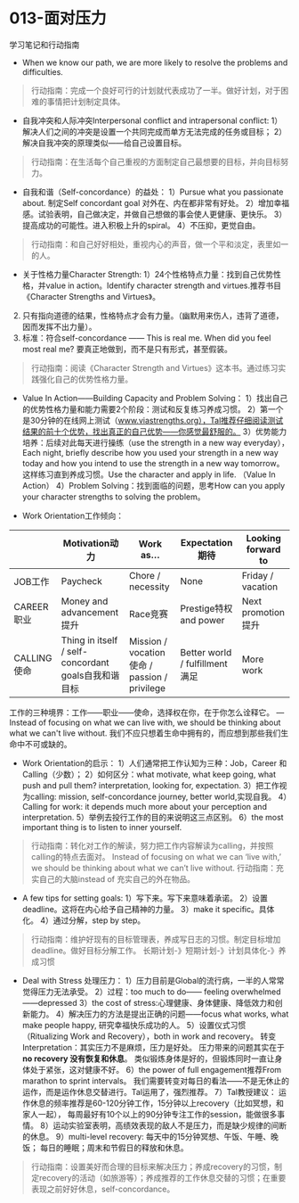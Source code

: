 # 013-面对压力
 学习笔记和行动指南 
 - When we know our path, we are more likely to resolve the problems and difficulties. 
 > 行动指南：完成一个良好可行的计划就代表成功了一半。做好计划，对于困难的事情把计划制定具体。
 > 
 - 自我冲突和人际冲突Interpersonal conflict and intrapersonal conflict: 
 1）解决人们之间的冲突是设置一个共同完成而单方无法完成的任务或目标；
 2）解决自我冲突的原理类似——给自己设置目标。 
 > 行动指南：在生活每个自己重视的方面制定自己最想要的目标，并向目标努力。
 
 - 自我和谐（Self-concordance）的益处：
  1）Pursue what you passionate about. 制定Self concordant goal 对外在、内在都非常有好处。 
  2）增加幸福感。试验表明，自己做决定，并做自己想做的事会使人更健康、更快乐。 
  3）提高成功的可能性。进入积极上升的spiral。 
  4）不压抑，更觉自由。
  > 行动指南：和自己好好相处，重视内心的声音，做一个平和淡定，表里如一的人。 
  > 
  - 关于性格力量Character Strength: 
  1）24个性格特点力量：找到自己优势性格，并value in action。Identify character strength and 
virtues.推荐书目《Character Strengths and Virtues》。
2) 只有指向道德的结果，性格特点才会有力量。（幽默用来伤人，违背了道德，因而发挥不出力量）。
3) 标准：符合self-concordance —— This is real me. When did you feel most real me? 要真正地做到，而不是只有形式，甚至假装。 
> 行动指南：阅读《Character Strength and Virtues》这本书。通过练习实践强化自己的优势性格力量。 
> 
- Value In Action——Building Capacity and Problem Solving： 
1）找出自己的优势性格力量和能力需要2个阶段：测试和反复练习养成习惯。
2）第一个是30分钟的在线网上测试（www.viastrengths.org），Tal推荐仔细阅读测试结果的前十个优势，找出真正的自己优势——你感觉最舒服的。 
3）优势能力培养：后续对此每天进行操练（use the strength in a new way everyday），Each night, 
briefly describe how you used your strength in a new way today and how you intend to use the 
strength in a new way tomorrow。这样练习直到养成习惯。Use the character and apply in life. （Value 
In Action）
4）Problem Solving：找到面临的问题，思考How can you apply your character strengths to solving the 
problem。 

- Work Orientation工作倾向：

|  |  Motivation动力 | Work as… | Expectation期待 |  Looking forward to |
| --- | --- | --- | --- | --- |
|  JOB工作 |  Paycheck |   Chore / necessity | None |    Friday / vacation |
| CAREER职业 |   Money and advancement提升 | Race竞赛  |  Prestige特权and power |  Next promotion提升 |
|CALLING使命  |  Thing in itself / self-concordant  goals自我和谐目标 |    Mission / vocation使命 / passion / privilege  |    Better world /  fulfillment满足 | More work |

工作的三种境界：工作――职业――使命，选择权在你，在于你怎么诠释它。
― Instead of focusing on what we can live with, we should be thinking about what we can't live without.
我们不应只想着生命中拥有的，而应想到那些我们生命中不可或缺的。

- Work Orientation的启示： 
1）人们通常把工作认知为三种：Job，Career 和 Calling（少数）； 
2）如何区分：what motivate, what keep going, what push and pull them? interpretation, looking for, 
expectation.
3）把工作视为calling: mission, self-concordance journey, better world,实现自我。 
4）Calling for work: it depends much more about your perception and interpretation. 
5）举例去投行工作的目的来说明这三点区别。
6）the most important thing is to listen to inner yourself. 
> 行动指南：转化对工作的解读，努力把工作内容解读为calling，并按照calling的特点去面对。
>  Instead of focusing on what we can ‘live with,’ we should be thinking about what we can’t live without.
> 行动指南：充实自己的大脑instead of 充实自己的外在物品。

- A few tips for setting goals: 
1）写下来。写下来意味着承诺。 
2）设置deadline。这将在内心给予自己精神的力量。
3）make it specific。具体化。
4）通过分解，step by step。
> 行动指南：维护好现有的目标管理表，养成写日志的习惯。制定目标增加deadline。做好目标分解工作。
> 长期计划-》短期计划-》计划具体化-》养成习惯

- Deal with Stress 处理压力： 
1）压力目前是Global的流行病，一半的人常常觉得压力无法承受。
2）过程：too much to do—— feeling overwhelmed——depressed
3）the cost of stress:心理健康、身体健康、降低效力和创新能力。 
4）解决压力的方法是提出正确的问题——focus what works, what make people happy, 研究幸福快乐成功的人。 
5）设置仪式习惯（Ritualizing Work and Recovery），both in work and recovery。
转变Interpretation：其实压力不是麻烦，压力是好处。
压力带来的问题其实在于**no recovery 没有恢复和休息**。
类似锻炼身体是好的，但锻炼同时一直让身体处于紧张，这对健康不好。 
6）the power of full engagement推荐From marathon to sprint intervals。 我们需要转变对每日的看法——不是无休止的运作，而是运作休息交替进行。Tal运用了，强烈推荐。 
7）Tal教授建议：
运作休息的频率推荐是60-120分钟工作，15分钟以上recovery（比如冥想，和家人一起），
每周最好有10个以上的90分钟专注工作的session，能做很多事情。
8）运动实验室表明，高绩效表现的敌人不是压力，而是缺少规律的间断的休息。
9）multi-level recovery: 
每天中的15分钟冥想、午饭、午睡、晚饭；
每日的睡眠；周末和节假日的释放和休息。 
> 行动指南：设置美好而合理的目标来解决压力；养成recovery的习惯，制定recovery的活动（如旅游等）；养成推荐的工作休息交替的习惯；在重要表现之前好好休息，self-concordance。 